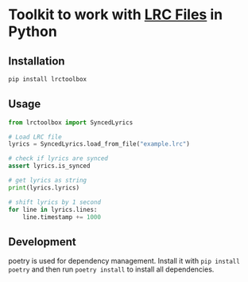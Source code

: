 # Toolkit to work with [LRC Files](https://en.wikipedia.org/wiki/LRC_(file_format)) in Python

## Installation

```bash
pip install lrctoolbox
```

## Usage

```python
from lrctoolbox import SyncedLyrics

# Load LRC file
lyrics = SyncedLyrics.load_from_file("example.lrc")

# check if lyrics are synced
assert lyrics.is_synced

# get lyrics as string
print(lyrics.lyrics)

# shift lyrics by 1 second
for line in lyrics.lines:
    line.timestamp += 1000

```

## Development

poetry is used for dependency management. Install it with `pip install poetry` and then run `poetry install` to install all dependencies.


